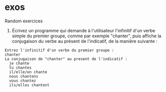 # exos
Random exercices

1) Écrivez un programme qui demande à l'utilisateur l'infinitif d'un verbe simple du premier groupe, comme par exemple "chanter", puis affiche la conjugaison du verbe au présent de l'indicatif, de la manière suivante :
```
Entrez l'infinitif d'un verbe du premier groupe : 
chanter
La conjugaison de "chanter" au present de l'indicatif :
  je chante
  tu chantes
  il/elle/on chante
  nous chantons
  vous chantez
  ils/elles chantent
